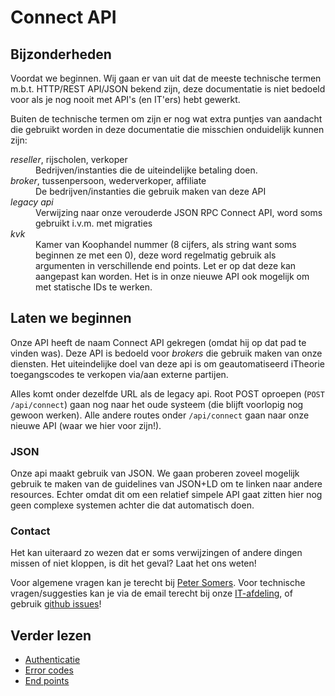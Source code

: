 # Connect API
## Bijzonderheden
Voordat we beginnen. Wij gaan er van uit dat de meeste technische termen m.b.t. HTTP/REST API/JSON bekend zijn, deze documentatie is niet bedoeld voor als je nog nooit met API's (en IT'ers) hebt gewerkt.

Buiten de technische termen om zijn er nog wat extra puntjes van aandacht die gebruikt worden in deze documentatie die misschien onduidelijk kunnen zijn:
<dl>
<dt><dfn>reseller</dfn>, rijscholen, verkoper</dt>
<dd>Bedrijven/instanties die de uiteindelijke betaling doen.</dd>
<dt><dfn>broker</dfn>, tussenpersoon, wederverkoper, affiliate</dt>
<dd>De bedrijven/instanties die gebruik maken van deze API</dd>
<dt><dfn>legacy api</dfn></dt>
<dd>Verwijzing naar onze verouderde JSON RPC Connect API, word soms gebruikt i.v.m. met migraties</dd>
<dt><dfn>kvk</dfn></dt>
<dd>Kamer van Koophandel nummer (8 cijfers, als string want soms beginnen ze met een 0), deze word regelmatig gebruik als argumenten in verschillende end points. Let er op dat deze kan aangepast kan worden. Het is in onze nieuwe API ook mogelijk om met statische IDs te werken.</dd>
</dl>

## Laten we beginnen
Onze API heeft de naam Connect API gekregen (omdat hij op dat pad te vinden was). Deze API is bedoeld voor <dfn id="broker">brokers</dfn> die gebruik maken van onze diensten.  Het uiteindelijke doel van deze api is om geautomatiseerd iTheorie toegangscodes te verkopen via/aan externe partijen.

Alles komt onder dezelfde URL als de legacy api. Root POST oproepen (`POST /api/connect`) gaan nog naar het oude systeem (die blijft voorlopig nog gewoon werken). Alle andere routes onder `/api/connect` gaan naar onze nieuwe API (waar we hier voor zijn!).

### JSON
Onze api maakt gebruik van JSON. We gaan proberen zoveel mogelijk gebruik te maken van de guidelines van JSON+LD om te linken naar andere resources. Echter omdat dit om een relatief simpele API gaat zitten hier nog geen complexe systemen achter die dat automatisch doen. 

### Contact
Het kan uiteraard zo wezen dat er soms verwijzingen of andere dingen missen of niet kloppen, is dit het geval? Laat het ons weten!

Voor algemene vragen kan je terecht bij [Peter Somers](mailto:p.somers@lensmedia.nl). Voor technische vragen/suggesties kan je via de email terecht bij onze [IT-afdeling](mailto:it@lensmedia.nl), of gebruik [github issues](https://github.com/lensmedia/itheorie.nl-public/issues)!

## Verder lezen
* [Authenticatie](authenticatie.md)
* [Error codes](error-codes.md)
* [End points](end-points.md)

